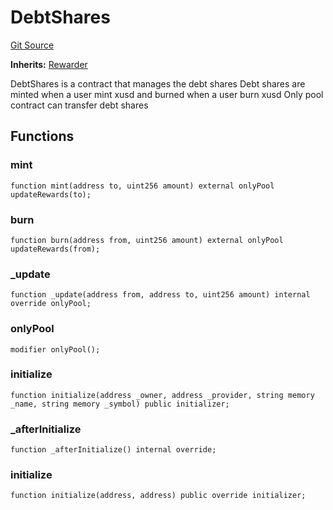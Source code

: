 # DebtShares

[Git Source](https://dapp-devs.com/ssh://git@git.2222/lumos-labs/xassets/contracts/synths-contracts/blob/969beda74f0f892980053e9edc62c163df24916a/src/core/shares/DebtShares.sol)

**Inherits:**
[Rewarder](/src/core/shares/modules/_Rewarder.sol/abstract.Rewarder.md)

DebtShares is a contract that manages the debt shares
Debt shares are minted when a user mint xusd and burned when a user burn xusd
Only pool contract can transfer debt shares

## Functions

### mint

```solidity
function mint(address to, uint256 amount) external onlyPool updateRewards(to);
```

### burn

```solidity
function burn(address from, uint256 amount) external onlyPool updateRewards(from);
```

### \_update

```solidity
function _update(address from, address to, uint256 amount) internal override onlyPool;
```

### onlyPool

```solidity
modifier onlyPool();
```

### initialize

```solidity
function initialize(address _owner, address _provider, string memory _name, string memory _symbol) public initializer;
```

### \_afterInitialize

```solidity
function _afterInitialize() internal override;
```

### initialize

```solidity
function initialize(address, address) public override initializer;
```
